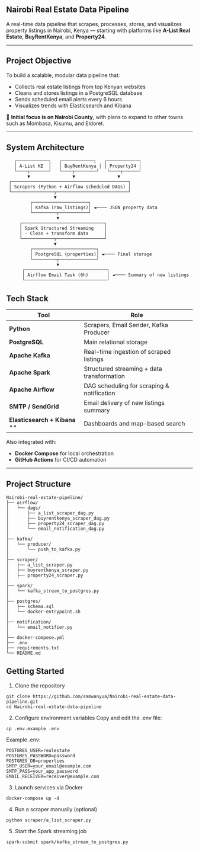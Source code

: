 ## Nairobi Real Estate Data Pipeline

A real-time data pipeline that scrapes, processes, stores, and visualizes property listings in Nairobi, Kenya — starting with platforms like **A-List Real Estate**, **BuyRentKenya**, and **Property24**.

---

##  Project Objective

To build a scalable, modular data pipeline that:
- Collects real estate listings from top Kenyan websites
- Cleans and stores listings in a PostgreSQL database
- Sends scheduled email alerts every 6 hours
- Visualizes trends with Elasticsearch and Kibana

📍 **Initial focus is on Nairobi County**, with plans to expand to other towns such as Mombasa, Kisumu, and Eldoret.

---

##  System Architecture

```plaintext
   ┌────────────┐   ┌────────────┐   ┌────────────┐
   │ A-List KE  │   │ BuyRentKenya │ │ Property24 │
   └────┬───────┘   └────┬────────┘   └────┬──────┘
        ▼                ▼                ▼
 ┌────────────────────────────────────────────┐
 │ Scrapers (Python + Airflow scheduled DAGs) │
 └────────────────┬───────────────────────────┘
                  ▼
         ┌─────────────────────┐
         │ Kafka (raw_listings)│ ◄──── JSON property data
         └─────────┬───────────┘
                   ▼
     ┌───────────────────────────────┐
     │ Spark Structured Streaming    │
     │ - Clean + transform data      │
     └────────────┬──────────────────┘
                  ▼
         ┌────────────────────────┐
         │ PostgreSQL (properties)│ ◄──── Final storage
         └─────────┬──────────────┘
                   ▼
      ┌───────────────────────────────┐
      │ Airflow Email Task (6h)       │ ◄──── Summary of new listings
      └───────────────────────────────┘
```


##  Tech Stack

| Tool        | Role                                      |
|-------------|-------------------------------------------|
| **Python**           | Scrapers, Email Sender, Kafka Producer       |
|  **PostgreSQL**       | Main relational storage                     |
|  **Apache Kafka**     | Real-time ingestion of scraped listings     |
|  **Apache Spark**      | Structured streaming + data transformation |
|  **Apache Airflow**    | DAG scheduling for scraping & notification  |
|  **SMTP / SendGrid**   | Email delivery of new listings summary      |
|  **Elasticsearch + Kibana** ** | Dashboards and map-based search |

Also integrated with:
-  **Docker Compose** for local orchestration
-  **GitHub Actions** for CI/CD automation

---

## Project Structure
```
Nairobi-real-estate-pipeline/
├── airflow/
│   └── dags/
│       ├── a_list_scraper_dag.py
│       ├── buyrentkenya_scraper_dag.py
│       ├── property24_scraper_dag.py
│       └── email_notification_dag.py
│
├── kafka/
│   └── producer/
│       └── push_to_kafka.py
│
├── scraper/
│   ├── a_list_scraper.py
│   ├── buyrentkenya_scraper.py
│   ├── property24_scraper.py
│
├── spark/
│   └── kafka_stream_to_postgres.py
│
├── postgres/
│   ├── schema.sql
│   └── docker-entrypoint.sh
│
├── notification/
│   └── email_notifier.py
│
├── docker-compose.yml
├── .env
├── requirements.txt
└── README.md
```

## Getting Started
1. Clone the repository
```
git clone https://github.com/samwanyua/Nairobi-real-estate-data-pipeline.git
cd Nairobi-real-estate-data-pipeline
```
2. Configure environment variables
Copy and edit the .env file:

```
cp .env.example .env
```
Example .env:

```
POSTGRES_USER=realestate
POSTGRES_PASSWORD=password
POSTGRES_DB=properties
SMTP_USER=your_email@example.com
SMTP_PASS=your_app_password
EMAIL_RECEIVER=receiver@example.com
```
3. Launch services via Docker
```
docker-compose up -d
```
4. Run a scraper manually (optional)
```
python scraper/a_list_scraper.py
```
5. Start the Spark streaming job
```
spark-submit spark/kafka_stream_to_postgres.py
```
